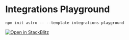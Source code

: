 # Integrations Playground

```
npm init astro -- --template integrations-playground
```

[![Open in StackBlitz](https://developer.stackblitz.com/img/open_in_stackblitz.svg)](https://stackblitz.com/github/withastro/astro/tree/latest/examples/integrations-playground)

